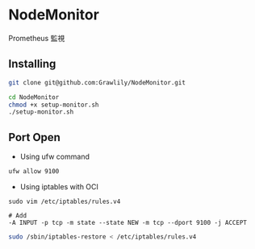 # NodeMonitor

Prometheus 監視

## Installing

```bash
git clone git@github.com:Grawlily/NodeMonitor.git
```

```bash
cd NodeMonitor
chmod +x setup-monitor.sh
./setup-monitor.sh
```

## Port Open

- Using ufw command

```bash
ufw allow 9100
```

- Using iptables with OCI

```
sudo vim /etc/iptables/rules.v4

# Add
-A INPUT -p tcp -m state --state NEW -m tcp --dport 9100 -j ACCEPT
```

```bash
sudo /sbin/iptables-restore < /etc/iptables/rules.v4
```
